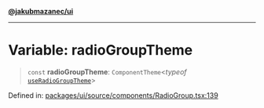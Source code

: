 [**@jakubmazanec/ui**](../README.md)

---

# Variable: radioGroupTheme

> `const` **radioGroupTheme**: `ComponentTheme`\<_typeof_
> [`useRadioGroupTheme`](../functions/useRadioGroupTheme.md)\>

Defined in:
[packages/ui/source/components/RadioGroup.tsx:139](https://github.com/jakubmazanec/tools/blob/adfe44f908094c1d1cdf19837842b33066bbd9d7/packages/ui/source/components/RadioGroup.tsx#L139)
